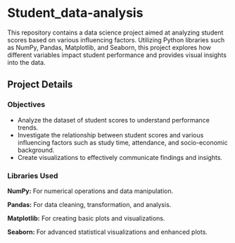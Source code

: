 # Student_data-analysis
This repository contains a data science project aimed at analyzing student scores based on various influencing factors. Utilizing Python libraries such as NumPy, Pandas, Matplotlib, and Seaborn, this project explores how different variables impact student performance and provides visual insights into the data.

## Project Details

### Objectives

- Analyze the dataset of student scores to understand performance trends.
- Investigate the relationship between student scores and various influencing factors such as study time, attendance, and socio-economic background.
- Create visualizations to effectively communicate findings and insights.

### Libraries Used

**NumPy:** For numerical operations and data manipulation.

**Pandas:** For data cleaning, transformation, and analysis.

**Matplotlib:** For creating basic plots and visualizations.

**Seaborn:** For advanced statistical visualizations and enhanced plots.



